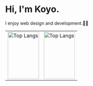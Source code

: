 # Hi, I'm Koyo.
I enjoy web design and development.👨‍💻

<table>
<tr>
<td>
<img alt="Top Langs" height="150px" width="100%" src="https://github-readme-stats.vercel.app/api/top-langs/?username=koyo-code&layout=compact&show_icons=true" />
</td>
<td>
<img alt="Top Langs" height="150px" width="100%" src="https://skillicons.dev/icons?i=ts,nodejs,threejs,react,nextjs,astro,jest,laravel,tailwind&perline=4" />
</td>
</tr>
</table>
